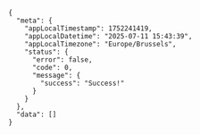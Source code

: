     {
      "meta": {
        "appLocalTimestamp": 1752241419,
        "appLocalDatetime": "2025-07-11 15:43:39",
        "appLocalTimezone": "Europe/Brussels",
        "status": {
          "error": false,
          "code": 0,
          "message": {
            "success": "Success!"
          }
        }
      },
      "data": []
    }